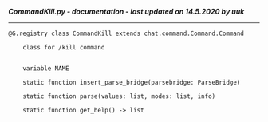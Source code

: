 ***CommandKill.py - documentation - last updated on 14.5.2020 by uuk***
___

    @G.registry class CommandKill extends chat.command.Command.Command
        
        class for /kill command


        variable NAME

        static function insert_parse_bridge(parsebridge: ParseBridge)

        static function parse(values: list, modes: list, info)

        static function get_help() -> list